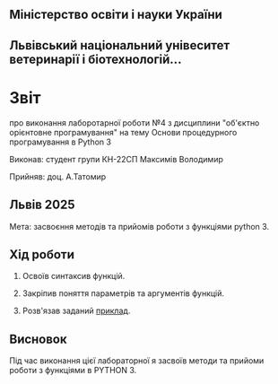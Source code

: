 ## Міністерство освіти і науки України

## Львівський національний унівеситет ветеринарії і біотехнологій...

# Звіт
про виконання лаборотарної роботи №4 з дисциплини "об'єктно орієнтовне програмування" на тему Основи процедурного програмування в Python 3

Виконав: студент групи КН-22СП Максимів Володимир

Прийняв: доц. А.Татомир

## Львів 2025

Мета: засвоєння методів та прийомів роботи з функціями python 3.

## Хід роботи

1. Освоїв синтаксив функцій.

2. Закріпив поняття параметрів та аргументів функцій.

4. Розв'язав заданий [приклад](def.py).

## Висновок
Під час виконання цієї лабораторної я засвоїв методи та прийоми роботи з функціями в PYTHON 3.